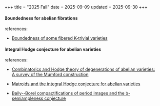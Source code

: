 +++
title = "2025 Fall"
date = 2025-09-09
updated = 2025-09-30
+++

#### Boundedness for abelian fibrations

references:
- [Boundedness of some fibered K-trivial varieties](https://arxiv.org/abs/2507.00973)

#### Integral Hodge conjecture for abelian varieties

references:
- [Combinatorics and Hodge theory of degenerations of abelian varieties: A survey of the Mumford construction](https://arxiv.org/abs/2507.15695)

- [Matroids and the integral Hodge conjecture for abelian varieties](https://arxiv.org/abs/2507.15695)

- [Baily--Borel compactifications of period images and the b-semiampleness conjecture](https://arxiv.org/abs/2508.19215)
